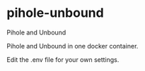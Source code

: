 # pihole-unbound
Pihole and Unbound

Pihole and Unbound in one docker container.

Edit the .env file for your own settings.

